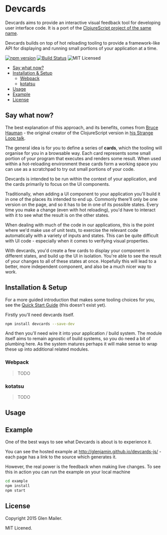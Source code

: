 # Devcards

Devcards aims to provide an interactive visual feedback tool for developing user interface code. It is a port of the [ClojureScript project of the same name][devcards-cljs].

Devcards builds on top of hot reloading tooling to provide a framework-like API for displaying and running small portions of your application at a time.

[![npm version](https://img.shields.io/npm/v/devcards.svg)](https://www.npmjs.com/package/devcards) [![Build Status](https://img.shields.io/travis/glenjamin/devcards-js/master.svg)](https://travis-ci.org/glenjamin/devcards-js) ![MIT Licensed](https://img.shields.io/npm/l/devcards.svg)

<!-- START doctoc generated TOC please keep comment here to allow auto update -->
<!-- DON'T EDIT THIS SECTION, INSTEAD RE-RUN doctoc TO UPDATE -->


- [Say what now?](#say-what-now)
- [Installation & Setup](#installation-&-setup)
  - [Webpack](#webpack)
  - [kotatsu](#kotatsu)
- [Usage](#usage)
- [Example](#example)
- [License](#license)

<!-- END doctoc generated TOC please keep comment here to allow auto update -->

## Say what now?

The best explanation of this approach, and its benefits, comes from [Bruce Hauman][bruce] - the original creator of the ClojureScript version in [his Strange Loop talk][devcards-strangeloop].

The general idea is for you to define a series of **cards**, which the tooling will organise for you in a browsable way. Each card represents some small portion of your program that executes and renders some result. When used within a hot-reloading environment these cards form a working space you can use as a scratchpad to try out small portions of your code.

Devcards is intended to be run within the context of your application, and the cards primarily to focus on the UI components.

Traditionally, when adding a UI component to your application you'll build it in one of the places its intended to end up. Commonly there'll only be one version on the page, and so it has to be in one of its possible states. Every time you make a change (even with hot reloading), you'd have to interact with it to see what the result is on the other states.

When dealing with much of the code in our applications, this is the point where we'd make use of unit tests, to exercise the relevant code automatically with a variety of inputs and states. This can be quite difficult with UI code - especially when it comes to verifying visual properties.

With devcards, you'd create a few cards to display your component in different states, and build up the UI in isolation. You're able to see the result of your changes to all of these states at once. Hopefully this will lead to a better, more independent component, and also be a much nicer way to work.

[devcards-cljs]: https://github.com/bhauman/devcards
[bruce]: https://github.com/bhauman/
[devcards-strangeloop]: https://www.youtube.com/watch?v=G7Z_g2fnEDg

## Installation & Setup

For a more guided introduction that makes some tooling choices for you, see the [Quick Start Guide](#) (this doesn't exist yet).

Firstly you'll need devcards itself.

```sh
npm install devcards --save-dev
```

And then you'll need wire it into your application / build system. The module itself aims to remain agnostic of build systems, so you do need a bit of plumbing here. As the system matures perhaps it will make sense to wrap these up into additional related modules.

### Webpack

> TODO

### kotatsu

> TODO

## Usage

## Example

One of the best ways to see what Devcards is about is to experience it.

You can see the hosted example at http://glenjamin.github.io/devcards-js/ - each page has a link to the source which generates it.

However, the real power is the feedback when making live changes. To see this in action you can run the example on your local machine

```sh
cd example
npm install
npm start
```

## License

Copyright 2015 Glen Mailer.

MIT Licened.
